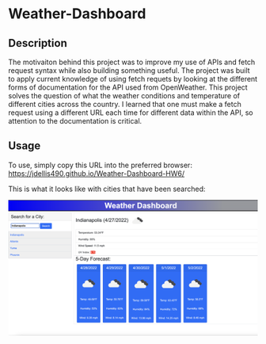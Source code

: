 # Weather-Dashboard

## Description

The motivaiton behind this project was to improve my use of APIs and fetch request syntax while also building something useful. The project was built to apply current knowledge of using fetch requets by looking at the different forms of documentation for the API used from OpenWeather. This project solves the question of what the weather conditions and temperature of different cities across the country. I learned that one must make a fetch request using a different URL each time for different data within the API, so attention to the documentation is critical.

## Usage

To use, simply copy this URL into the preferred browser: 
https://jdellis490.github.io/Weather-Dashboard-HW6/

This is what it looks like with cities that have been searched:

![screenshot](/assets/images/Weather-Dashboard.png)